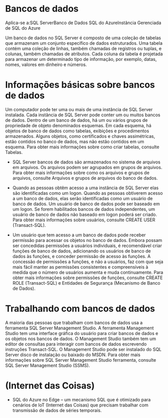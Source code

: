 # Bancos de dados

Aplica-se a:SQL ServerBanco de Dados SQL do AzureInstância Gerenciada de SQL do Azure

Um banco de dados no SQL Server é composto de uma coleção de tabelas que armazenam um conjunto específico de dados estruturados. Uma tabela contém uma coleção de linhas, também chamadas de registros ou tuplas, e colunas, também chamadas de atributos. Cada coluna da tabela é projetada para armazenar um determinado tipo de informação, por exemplo, datas, nomes, valores em dinheiro e números.

# Informações básicas sobre bancos de dados
Um computador pode ter uma ou mais de uma instância de SQL Server instalada. Cada instância de SQL Server pode conter um ou muitos bancos de dados. Dentro de um banco de dados, há um ou vários grupos de propriedade de objeto denominados esquemas. Em cada esquema, há objetos de banco de dados como tabelas, exibições e procedimentos armazenados. Alguns objetos, como certificados e chaves assimétricas, estão contidos no banco de dados, mas não estão contidos em um esquema. Para obter mais informações sobre como criar tabelas, consulte Tabelas.

- SQL Server bancos de dados são armazenados no sistema de arquivos em arquivos. Os arquivos podem ser agrupados em grupos de arquivos. Para obter mais informações sobre como os arquivos e grupos de arquivos, consulte Arquivos e grupos de arquivos do banco de dados.

- Quando as pessoas obtêm acesso a uma instância de SQL Server elas são identificadas como um logon. Quando as pessoas obtiverem acesso a um banco de dados, elas serão identificadas como um usuário de banco de dados. Um usuário de banco de dados pode ser baseado em um logon. Se forem habilitados bancos de dados independentes, um usuário de banco de dados não baseado em logon poderá ser criado. Para obter mais informações sobre usuários, consulte CREATE USER (Transact-SQL).

- Um usuário que tem acesso a um banco de dados pode receber permissão para acessar os objetos no banco de dados. Embora possam ser concedidas permissões a usuários individuais, é recomendável criar funções de banco de dados, adicionando os usuários de banco de dados às funções, e conceder permissão de acesso às funções. A concessão de permissões a funções, e não a usuários, faz com que seja mais fácil manter as permissões consistentes e compreensíveis à medida que o número de usuários aumenta e muda continuamente. Para obter mais informações sobre permissões de funções, consulte CREATE ROLE (Transact-SQL) e Entidades de Segurança (Mecanismo de Banco de Dados).

# Trabalhando com bancos de dados
A maioria das pessoas que trabalham com bancos de dados usa a ferramenta SQL Server Management Studio. A ferramenta Management Studio tem uma interface gráfica do usuário para criar bancos de dados e os objetos nos bancos de dados. O Management Studio também tem um editor de consultas para interagir com bancos de dados escrevendo instruções Transact-SQL. O Management Studio pode ser instalado do SQL Server disco de instalação ou baixado do MSDN. Para obter mais informações sobre SQL Server Management Studio ferramenta, consulte SQL Server Management Studio (SSMS).

# (Internet das Coisas)
- SQL do Azure no Edge – um mecanismo SQL que é otimizado para cenários de IoT (Internet das Coisas) que precisam trabalhar com transmissão de dados de séries temporais.
